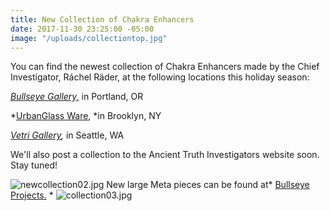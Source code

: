```yaml
---
title: New Collection of Chakra Enhancers
date: 2017-11-30 23:25:00 -05:00
image: "/uploads/collectiontop.jpg"
---
```


You can find the newest collection of Chakra Enhancers made by the Chief Investigator, Ráchel Räder, at the following locations this holiday season:

*[Bullseye Gallery,](https://www.bullseyeprojects.com/)* in Portland, OR

*[UrbanGlass Ware](https://store.urbanglass.org/collections/ancient-truth-investigators), *in Brooklyn, NY

*[Vetri Gallery](https://vetriglass.com/shop/),* in Seattle, WA

We'll also post a collection to the Ancient Truth Investigators website soon. Stay tuned!

![newcollection02.jpg](/uploads/newcollection02.jpg)
New large Meta pieces can be found at* [Bullseye Projects.](https://www.bullseyeprojects.com/) *
![collection03.jpg](/uploads/collection03.jpg)